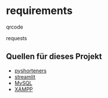 # requirements

qrcode

requests

## Quellen für dieses Projekt
<ul>
	<li><a href="https://pypi.org/project/pyshorteners/">pyshorteners</a></li>
	<li><a href="https://pypi.org/project/streamlit/">streamlit</a></li>
	<li><a href="#">MySQL</a></li>
	<li><a href="#">XAMPP</a></li>
</ul>